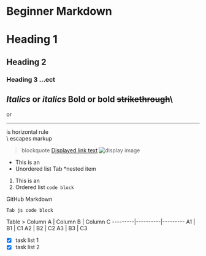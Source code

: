 # Beginner Markdown

# Heading 1
## Heading 2
### Heading 3 ...ect
*Italics* or _italics_
**Bold** or __bold__
~~strikethrough~~\
---
or
___
is horizontal rule\
\ escapes markup
> blockquote
[Displayed link text](https://websitelink)
![display image](https://imagelocation.com/img/123.jpg)
* This is an
* Unordered list
Tab *nested item
1. This is an
1. Ordered list
`code block`

GitHub Markdown
```javascript
Tab js code block
```

Table >
Column A | Column B | Column C
---------|----------|---------
A1 | B1 | C1
A2 | B2 | C2
A3 | B3 | C3


* [x] task list 1
* [x] task list 2
